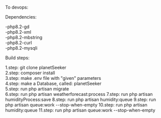To devops:

Dependencies:

-php8.2-gd <br>
-php8.2-xml <br>
-php8.2-mbstring <br>
-php8.2-curl <br>
-php8.2-mysqli <br>


Build steps:

1.step: git clone planetSeeker <br>
2.step: composer install <br>
3.step: make .env file with "given" parameters <br>
4.step: make a Database, called: planetSeeker <br>
5.step: run php artisan migrate <br>
6.step: run php artisan weatherforecast:process
7.step: run php artisan humidityProcess:save
8.step: run php artisan humidity:queue
9.step: run php artisan queue:work --stop-when-empty
10.step: run php artisan humidity:queue
11.step: run php artisan queue:work --stop-when-empty
